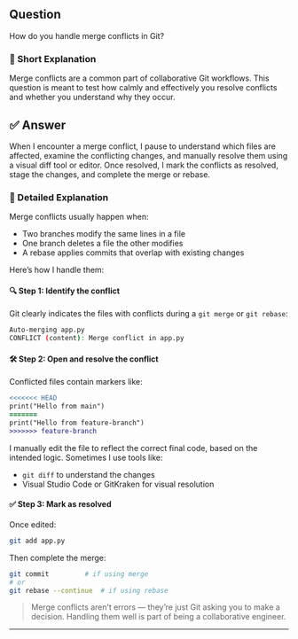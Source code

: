 ## Question  
How do you handle merge conflicts in Git?

### 📝 Short Explanation  
Merge conflicts are a common part of collaborative Git workflows. This question is meant to test how calmly and effectively you resolve conflicts and whether you understand why they occur.

## ✅ Answer  
When I encounter a merge conflict, I pause to understand which files are affected, examine the conflicting changes, and manually resolve them using a visual diff tool or editor. Once resolved, I mark the conflicts as resolved, stage the changes, and complete the merge or rebase.

### 📘 Detailed Explanation  
Merge conflicts usually happen when:
- Two branches modify the same lines in a file
- One branch deletes a file the other modifies
- A rebase applies commits that overlap with existing changes

Here’s how I handle them:

#### 🔍 Step 1: Identify the conflict
Git clearly indicates the files with conflicts during a `git merge` or `git rebase`:
```bash
Auto-merging app.py  
CONFLICT (content): Merge conflict in app.py  
```

#### 🛠️ Step 2: Open and resolve the conflict
Conflicted files contain markers like:
```diff
<<<<<<< HEAD
print("Hello from main")
=======
print("Hello from feature-branch")
>>>>>>> feature-branch
```

I manually edit the file to reflect the correct final code, based on the intended logic. Sometimes I use tools like:
- `git diff` to understand the changes
- Visual Studio Code or GitKraken for visual resolution

#### ✅ Step 3: Mark as resolved
Once edited:
```bash
git add app.py
```

Then complete the merge:
```bash
git commit         # if using merge
# or
git rebase --continue  # if using rebase
```

> Merge conflicts aren’t errors — they’re just Git asking you to make a decision. Handling them well is part of being a collaborative engineer.

---
